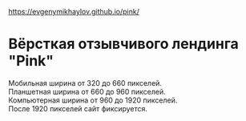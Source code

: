 https://evgenymikhaylov.github.io/pink/
# Вёрсткая отзывчивого лендинга "Pink"
Мобильная ширина от 320 до 660 пикселей.  
Планшетная ширина от 660 до 960 пикселей.  
Компьютерная ширина от 960 до 1920 пикселей.  
После 1920 пикселей сайт фиксируется. 
